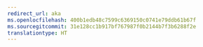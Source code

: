 ```yaml
---
redirect_url: aka
ms.openlocfilehash: 400b1edb48c7599c6369150c0741e79ddb61b67f
ms.sourcegitcommit: 31e128cc1b917bf767987f0b2144b7f3b6288f2e
translationtype: HT
---
```

